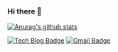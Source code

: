 ### Hi there 👋
[![Anurag's github stats](https://github-readme-stats.vercel.app/api?username=pmguda)](https://github.com/anuraghazra/github-readme-stats)

[![Tech Blog Badge](http://img.shields.io/badge/-Tech%20blog-black?style=flat-square&logo=github&link=https://www.pmguda.com/)](https://www.pmguda.com/)
[![Gmail Badge](https://img.shields.io/badge/Gmail-d14836?style=flat-square&logo=Gmail&logoColor=white&link=mailto:ganziguda@gmail.com)](mailto:ganziguda01@gmail.com)
<!--
**pmguda/pmguda** is a ✨ _special_ ✨ repository because its `README.md` (this file) appears on your GitHub profile.

Here are some ideas to get you started:

- 🔭 I’m currently working on ...
- 🌱 I’m currently learning ...
- 👯 I’m looking to collaborate on ...
- 🤔 I’m looking for help with ...
- 💬 Ask me about ...
- 📫 How to reach me: ...
- 😄 Pronouns: ...
- ⚡ Fun fact: ...
-->
